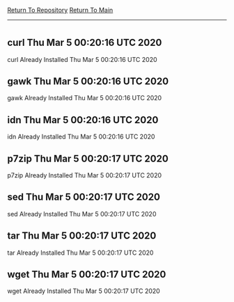 [Return To Repository](https://github.com/deathbybandaid/piholeparser/)
[Return To Main](https://github.com/deathbybandaid/piholeparser/blob/master/RecentRunLogs/Mainlog.md)
____________________________________
# 
## curl Thu Mar  5 00:20:16 UTC 2020
curl Already Installed Thu Mar  5 00:20:16 UTC 2020
## gawk Thu Mar  5 00:20:16 UTC 2020
gawk Already Installed Thu Mar  5 00:20:16 UTC 2020
## idn Thu Mar  5 00:20:16 UTC 2020
idn Already Installed Thu Mar  5 00:20:16 UTC 2020
## p7zip Thu Mar  5 00:20:17 UTC 2020
p7zip Already Installed Thu Mar  5 00:20:17 UTC 2020
## sed Thu Mar  5 00:20:17 UTC 2020
sed Already Installed Thu Mar  5 00:20:17 UTC 2020
## tar Thu Mar  5 00:20:17 UTC 2020
tar Already Installed Thu Mar  5 00:20:17 UTC 2020
## wget Thu Mar  5 00:20:17 UTC 2020
wget Already Installed Thu Mar  5 00:20:17 UTC 2020
